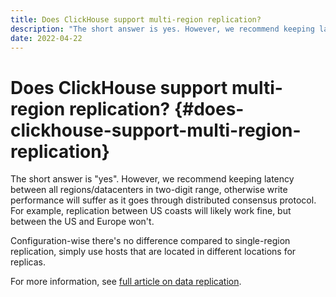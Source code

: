 ```yaml
---
title: Does ClickHouse support multi-region replication?
description: "The short answer is yes. However, we recommend keeping latency between all regions/datacenters in two-digit range, otherwise write performance will suffer as it goes through distributed consensus protocol."
date: 2022-04-22
---
```


# Does ClickHouse support multi-region replication? {#does-clickhouse-support-multi-region-replication}

The short answer is "yes". However, we recommend keeping latency between all regions/datacenters in two-digit range, otherwise write performance will suffer as it goes through distributed consensus protocol. For example, replication between US coasts will likely work fine, but between the US and Europe won't.

Configuration-wise there's no difference compared to single-region replication, simply use hosts that are located in different locations for replicas.

For more information, see [full article on data replication](https://clickhouse.com/docs/en/engines/table-engines/mergetree-family/replication).
